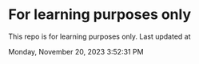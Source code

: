 # For learning purposes only
This repo is for learning purposes only.
Last updated at

Monday, November 20, 2023 3:52:31 PM

